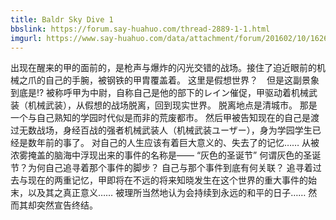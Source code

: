 ```yaml
---
title: Baldr Sky Dive 1
bbslink: https://forum.say-huahuo.com/thread-2889-1-1.html
imgurl: https://www.say-huahuo.com/data/attachment/forum/201602/10/162659b9u17euvzn9luk4e.jpg
---
```


出现在醒来的甲的面前的，是枪声与爆炸的闪光交错的战场。接住了迫近眼前的机械之爪的自己的手腕，被钢铁的甲胄覆盖着。 
这里是假想世界？　但是这副景象到底是!? 
被称呼甲为中尉，自称自己是他的部下的レイン催促，甲驱动着机械武装（机械武装），从假想的战场脱离，回到现实世界。 
脱离地点是清城市。 
那是一个与自己熟知的学园时代似是而非的荒废都市。 
然后甲被告知现在的自己是渡过无数战场，身经百战的强者机械武装人（机械武装ユーザー），身为学园学生已经是数年前的事了。 
对自己的人生应该有着巨大意义的、失去了的记忆…… 
从被浓雾掩盖的脑海中浮现出来的事件的名称是―― 
“灰色的圣诞节” 
何谓灰色的圣诞节？为何自己追寻着那个事件的脚步？ 
自己与那个事件到底有何关联？ 
追寻着过去与现在的两重记忆，甲即将在不远的将来知晓发生在这个世界的重大事件的始末，以及其之真正意义…… 
被理所当然地认为会持续到永远的和平的日子…… 
然而其却突然宣告终结。<!--more-->
